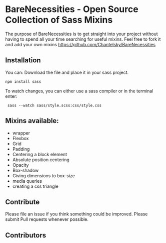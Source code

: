 # BareNecessities - Open Source Collection of Sass Mixins
The purpose of BareNecessities is to get straight into your project without having to spend all your time searching for useful mixins.
Feel free to fork it and add your own mixins https://github.com/Chantelsky/BareNecessities

## Installation

You can:
Download the file and place it in your sass project.

```npm install sass```

To watch changes, you can either use a sass compiler or in the terminal enter:

``` sass --watch sass/style.scss:css/style.css```


## Mixins available:
* wrapper
* Flexbox
* Grid
* Padding
* Centering a block element
* Absolute position centering
* Opacity
* Box-shadow
* Giving dimensions to box-size
* media queries
* creating a css triangle

## Contribute
Please file an issue if you think something could be improved. Please submit Pull requests whenever possible.

## Contributors

